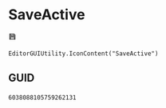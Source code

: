 # SaveActive
![](/img/SaveActive.png)

``` CSharp
EditorGUIUtility.IconContent("SaveActive")
```
## GUID
```
6038088105759262131
```
